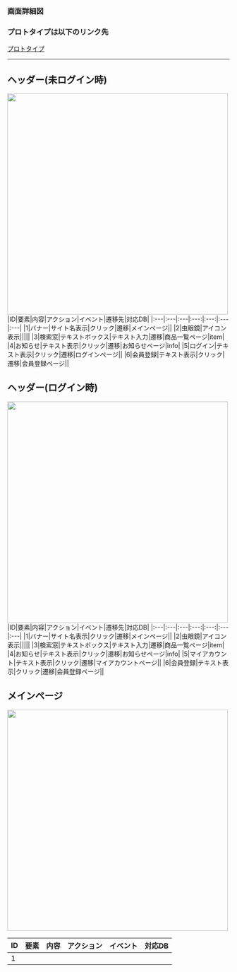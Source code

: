 ### 画面詳細図
### プロトタイプは以下のリンク先
[プロトタイプ](https://www.figma.com/file/iLXGkOvQQgkSVKFXDXTANB/%E3%82%B5%E3%83%B3%E3%83%97%E3%83%ABEC%E3%82%B5%E3%82%A4%E3%83%88?node-id=27%3A8)
*****

## ヘッダー(未ログイン時)
<img src="" width="500">
|ID|要素|内容|アクション|イベント|遷移先|対応DB|
|:---|:---|:---|:---:|:---:|:---|:---|
|1|バナー|サイト名表示|クリック|遷移|メインページ||
|2|虫眼鏡|アイコン表示|||||
|3|検索窓|テキストボックス|テキスト入力|遷移|商品一覧ページ|item|
|4|お知らせ|テキスト表示|クリック|遷移|お知らせページ|info|
|5|ログイン|テキスト表示|クリック|遷移|ログインページ||
|6|会員登録|テキスト表示|クリック|遷移|会員登録ページ||

## ヘッダー(ログイン時)
<img src="" width="500">
|ID|要素|内容|アクション|イベント|遷移先|対応DB|
|:---|:---|:---|:---:|:---:|:---|:---|
|1|バナー|サイト名表示|クリック|遷移|メインページ||
|2|虫眼鏡|アイコン表示|||||
|3|検索窓|テキストボックス|テキスト入力|遷移|商品一覧ページ|item|
|4|お知らせ|テキスト表示|クリック|遷移|お知らせページ|info|
|5|マイアカウント|テキスト表示|クリック|遷移|マイアカウントページ||
|6|会員登録|テキスト表示|クリック|遷移|会員登録ページ||



## メインページ
<img src="" width="500">


|ID|要素|内容|アクション|イベント|対応DB|
|:---|:---:|:---:|:---|:---:|:---|
|1||||||
